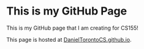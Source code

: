 # This is my GitHub Page

This is my GitHub page that I am creating for CS155!

This page is hosted at [DanielTorontoCS.github.io](https://danieltorontocs.github.io/).

